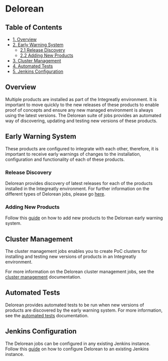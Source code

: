 
# Delorean

## Table of Contents
  - [1. Overview](#overview)
  - [2. Early Warning System](#early-warning-system)
    - [2.1 Release Discovery](#release-discovery)
    - [2.2 Adding New Products](#adding-new-products)
  - [3. Cluster Management](#cluster-management)
  - [4. Automated Tests](#automated-tests)
  - [5. Jenkins Configuration](#jenkins-configuration)

## Overview
Multiple products are installed as part of the Integreatly environment. It is important to move quickly to the new releases of these products to enable proof of concepts and ensure any new managed environment is always using the latest versions. The Delorean suite of jobs provides an automated way of discovering, updating and testing new versions of these products.

## Early Warning System
These products are configured to integrate with each other, therefore, it is important to receive early warnings of changes to the installation, configuration and functionality of each of these products.

### Release Discovery
Delorean provides discovery of latest releases for each of the products installed in the Integreatly environment. For further information on the different types of Delorean jobs, please go [here](delorean/early-warning-system.md).

### Adding New Products
Follow this [guide](delorean/add-new-product.md) on how to add new products to the Delorean early warning system.

## Cluster Management
The cluster management jobs enables you to create PoC clusters for installing and testing new versions of products in an Integreatly environment.

For more information on the Delorean cluster management jobs, see the [cluster management](delorean/cluster-management.md) documentation.

## Automated Tests
Delorean provides automated tests to be run when new versions of products are discovered by the early warning system. For more information, see the [automated tests](delorean/automated-tests.md) documentation.

## Jenkins Configuration
The Delorean jobs can be configured in any existing Jenkins instance. Follow this [guide](delorean/configuring-jenkins.md) on how to configure Delorean to an existing Jenkins instance.